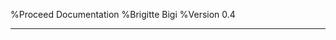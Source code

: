 %Proceed Documentation
%Brigitte Bigi
%Version 0.4

--------------------------------------------------------------------------
